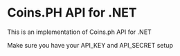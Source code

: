 # Coins.PH API for .NET
This is an implementation of Coins.ph API for .NET

Make sure you have your API_KEY and API_SECRET setup
